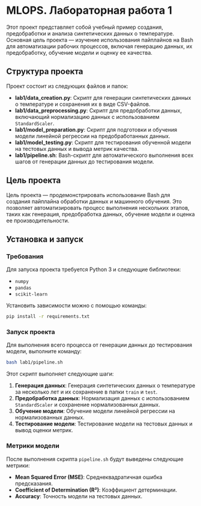 # MLOPS. Лабораторная работа 1

Этот проект представляет собой учебный пример создания, предобработки и анализа синтетических данных о температуре. Основная цель проекта — изучение использования пайплайнов на Bash для автоматизации рабочих процессов, включая генерацию данных, их предобработку, обучение модели и оценку ее качества.

## Структура проекта

Проект состоит из следующих файлов и папок:

- **lab1/data_creation.py**: Скрипт для генерации синтетических данных о температуре и сохранения их в виде CSV-файлов.
- **lab1/data_preprocessing.py**: Скрипт для предобработки данных, включающий нормализацию данных с использованием `StandardScaler`.
- **lab1/model_preparation.py**: Скрипт для подготовки и обучения модели линейной регрессии на предобработанных данных.
- **lab1/model_testing.py**: Скрипт для тестирования обученной модели на тестовых данных и вывода метрик качества.
- **lab1/pipeline.sh**: Bash-скрипт для автоматического выполнения всех шагов от генерации данных до тестирования модели.

## Цель проекта

Цель проекта — продемонстрировать использование Bash для создания пайплайна обработки данных и машинного обучения. Это позволяет автоматизировать процесс выполнения нескольких этапов, таких как генерация, предобработка данных, обучение модели и оценка ее производительности.

## Установка и запуск

### Требования

Для запуска проекта требуется Python 3 и следующие библиотеки:

- `numpy`
- `pandas`
- `scikit-learn`

Установить зависимости можно с помощью команды:

```bash
pip install -r requirements.txt
```

### Запуск проекта

Для выполнения всего процесса от генерации данных до тестирования модели, выполните команду:

```bash
bash lab1/pipeline.sh
```

Этот скрипт выполняет следующие шаги:

1. **Генерация данных**: Генерация синтетических данных о температуре за несколько лет и их сохранение в папки `train` и `test`.
2. **Предобработка данных**: Нормализация данных с использованием `StandardScaler` и сохранение нормализованных данных.
3. **Обучение модели**: Обучение модели линейной регрессии на нормализованных данных.
4. **Тестирование модели**: Тестирование модели на тестовых данных и вывод оценки метрик.

### Метрики модели

После выполнения скрипта `pipeline.sh` будут выведены следующие метрики:

- **Mean Squared Error (MSE)**: Среднеквадратичная ошибка предсказания.
- **Coefficient of Determination (R²)**: Коэффициент детерминации.
- **Accuracy**: Точность модели на тестовых данных.

